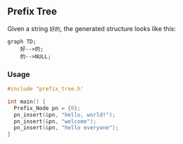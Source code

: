 ## Prefix Tree

Given a string `好的`, the generated structure looks like this:

```mermaid
graph TD;
    好-->的;
    的-->NULL;
```

### Usage
```c
#include "prefix_tree.h'

int main() {
  Prefix_Node pn = {0};
  pn_insert(&pn, "hello, world!");
  pn_insert(&pn, "welcome");
  pn_insert(&pn, "hello everyone");
}
```

